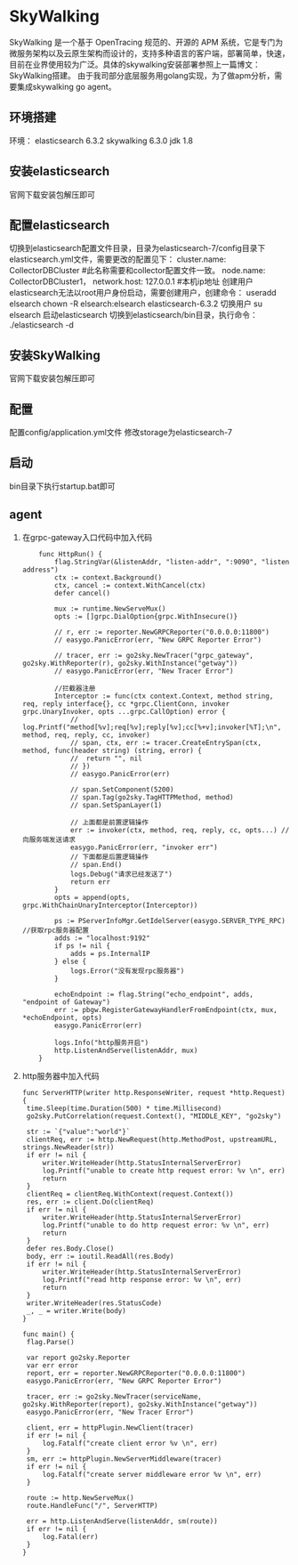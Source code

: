 # SkyWalking
SkyWalking 是一个基于 OpenTracing 规范的、开源的 APM 系统，它是专门为微服务架构以及云原生架构而设计的，支持多种语言的客户端，部署简单，快速，目前在业界使用较为广泛。具体的skywalking安装部署参照上一篇博文：SkyWalking搭建。
由于我司部分底层服务用golang实现，为了做apm分析，需要集成skywalking go agent。

## 环境搭建
环境：
elasticsearch 6.3.2
skywalking 6.3.0
jdk 1.8

## 安装elasticsearch
官网下载安装包解压即可

## 配置elasticsearch
切换到elasticsearch配置文件目录，目录为elasticsearch-7/config目录下elasticsearch.yml文件，需要更改的配置见下：
cluster.name: CollectorDBCluster #此名称需要和collector配置文件一致。
node.name: CollectorDBCluster1，
network.host: 127.0.0.1 #本机ip地址
创建用户
elasticsearch无法以root用户身份启动，需要创建用户，创建命令：
useradd elsearch
chown -R elsearch:elsearch elasticsearch-6.3.2
切换用户
su elsearch
启动elasticsearch
切换到elasticsearch/bin目录，执行命令：
./elasticsearch -d

## 安装SkyWalking
官网下载安装包解压即可

## 配置
配置config/application.yml文件
修改storage为elasticsearch-7

## 启动
bin目录下执行startup.bat即可

## agent
1. 在grpc-gateway入口代码中加入代码
    ```注释部分即可
        func HttpRun() {
            flag.StringVar(&listenAddr, "listen-addr", ":9090", "listen address")
            ctx := context.Background()
            ctx, cancel := context.WithCancel(ctx)
            defer cancel()

            mux := runtime.NewServeMux()
            opts := []grpc.DialOption{grpc.WithInsecure()}

            // r, err := reporter.NewGRPCReporter("0.0.0.0:11800")
            // easygo.PanicError(err, "New GRPC Reporter Error")

            // tracer, err := go2sky.NewTracer("grpc_gateway", go2sky.WithReporter(r), go2sky.WithInstance("getway"))
            // easygo.PanicError(err, "New Tracer Error")

            //拦截器注册
            Interceptor := func(ctx context.Context, method string, req, reply interface{}, cc *grpc.ClientConn, invoker grpc.UnaryInvoker, opts ...grpc.CallOption) error {
                // log.Printf("method[%v];req[%v];reply[%v];cc[%+v];invoker[%T];\n", method, req, reply, cc, invoker)
                // span, ctx, err := tracer.CreateEntrySpan(ctx, method, func(header string) (string, error) {
                // 	return "", nil
                // })
                // easygo.PanicError(err)

                // span.SetComponent(5200)
                // span.Tag(go2sky.TagHTTPMethod, method)
                // span.SetSpanLayer(1)

                // 上面都是前置逻辑操作
                err := invoker(ctx, method, req, reply, cc, opts...) // 向服务端发送请求
                easygo.PanicError(err, "invoker err")
                // 下面都是后置逻辑操作
                // span.End()
                logs.Debug("请求已经发送了")
                return err
            }
            opts = append(opts, grpc.WithChainUnaryInterceptor(Interceptor))

            ps := PServerInfoMgr.GetIdelServer(easygo.SERVER_TYPE_RPC) //获取rpc服务器配置
            adds := "localhost:9192"
            if ps != nil {
                adds = ps.InternalIP
            } else {
                logs.Error("没有发现rpc服务器")
            }

            echoEndpoint := flag.String("echo_endpoint", adds, "endpoint of Gateway")
            err := pbgw.RegisterGatewayHandlerFromEndpoint(ctx, mux, *echoEndpoint, opts)
            easygo.PanicError(err)

            logs.Info("http服务开启")
            http.ListenAndServe(listenAddr, mux)
        }
    ```

2. http服务器中加入代码
   ```
   func ServerHTTP(writer http.ResponseWriter, request *http.Request) {
   	time.Sleep(time.Duration(500) * time.Millisecond)
   	go2sky.PutCorrelation(request.Context(), "MIDDLE_KEY", "go2sky")

   	str := `{"value":"world"}`
   	clientReq, err := http.NewRequest(http.MethodPost, upstreamURL, strings.NewReader(str))
   	if err != nil {
   		writer.WriteHeader(http.StatusInternalServerError)
   		log.Printf("unable to create http request error: %v \n", err)
   		return
   	}
   	clientReq = clientReq.WithContext(request.Context())
   	res, err := client.Do(clientReq)
   	if err != nil {
   		writer.WriteHeader(http.StatusInternalServerError)
   		log.Printf("unable to do http request error: %v \n", err)
   		return
   	}
   	defer res.Body.Close()
   	body, err := ioutil.ReadAll(res.Body)
   	if err != nil {
   		writer.WriteHeader(http.StatusInternalServerError)
   		log.Printf("read http response error: %v \n", err)
   		return
   	}
   	writer.WriteHeader(res.StatusCode)
   	_, _ = writer.Write(body)
   }

   func main() {
   	flag.Parse()

   	var report go2sky.Reporter
   	var err error
   	report, err = reporter.NewGRPCReporter("0.0.0.0:11800")
   	easygo.PanicError(err, "New GRPC Reporter Error")

   	tracer, err := go2sky.NewTracer(serviceName, go2sky.WithReporter(report), go2sky.WithInstance("getway"))
   	easygo.PanicError(err, "New Tracer Error")

   	client, err = httpPlugin.NewClient(tracer)
   	if err != nil {
   		log.Fatalf("create client error %v \n", err)
   	}
   	sm, err := httpPlugin.NewServerMiddleware(tracer)
   	if err != nil {
   		log.Fatalf("create server middleware error %v \n", err)
   	}

   	route := http.NewServeMux()
   	route.HandleFunc("/", ServerHTTP)

   	err = http.ListenAndServe(listenAddr, sm(route))
   	if err != nil {
   		log.Fatal(err)
   	}
   }
   ```